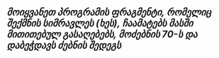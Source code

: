 _**მოიყვანეთ პროგრამის ფრაგმენტი, რომელიც შექმნის სიმრავლეს (ხეს), ჩაამატებს მასში მითითებულ გასაღებებს, მოძებნის 70-ს და დაბეჭდავს ძებნის შედეგს**_
-------------------------------
